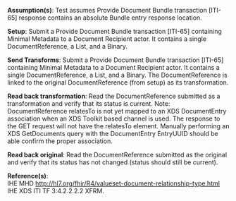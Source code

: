 **Assumption(s)**: Test assumes Provide Document Bundle transaction [ITI-65] response contains an absolute Bundle entry response location.

**Setup**: Submit a Provide Document Bundle transaction [ITI-65] containing Minimal Metadata to a Document Recipient
actor. It contains a single DocumentReference, a List, and a Binary.

**Send Transforms**: Submit a Provide Document Bundle transaction [ITI-65] containing Minimal Metadata to a Document Recipient
actor. It contains a single DocumentReference, a List, and a Binary. The DocumentReference is
linked to the original DocumentReference (from setup) as its transformation.

**Read back transformation**: Read the DocumentReference submitted as a transformation and verify that its status
is current. Note: DocumentReference relatesTo is not yet mapped to an XDS DocumentEntry association when an XDS Toolkit based channel is used. 
The response to the GET request will not have the relatesTo element. Manually performing an XDS GetDocuments query with the DocumentEntry EntryUUID 
should be able confirm the proper association.

**Read back original**: Read the DocumentReference submitted as the original and verify that its status
has not changed (status should still be current). 

**Reference(s)**:<br> 
IHE MHD http://hl7.org/fhir/R4/valueset-document-relationship-type.html<br> 
IHE XDS ITI TF 3:4.2.2.2.2 XFRM.


